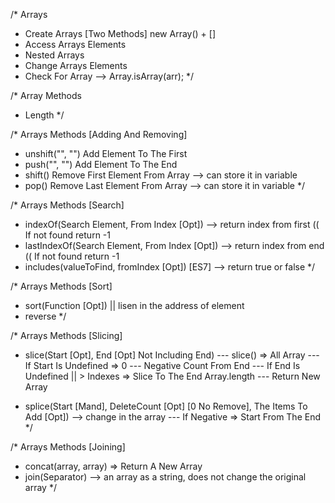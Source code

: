 <!-- Lesson-01 -->
/*
  Arrays
  - Create Arrays [Two Methods] new Array() + []
  - Access Arrays Elements
  - Nested Arrays
  - Change Arrays Elements
  - Check For Array --> Array.isArray(arr);
*/

<!-- Lesson-02 -->
/*
  Array Methods
  - Length
*/

<!-- Lesson-03 -->
/*
  Arrays Methods [Adding And Removing]
  - unshift("", "") Add Element To The First
  - push("", "") Add Element To The End
  - shift() Remove First Element From Array --> can store it in variable
  - pop() Remove Last Element From Array --> can store it in variable
*/

<!-- Lesson-04 -->
/*
  Arrays Methods [Search]
  - indexOf(Search Element, From Index [Opt]) -->  return index from first (( If not found return -1 
  - lastIndexOf(Search Element, From Index [Opt]) --> return index from end  (( If not found return -1  
  - includes(valueToFind, fromIndex [Opt]) [ES7]  --> return true or false
*/


<!-- Lesson-05  -->
/*
  Arrays Methods [Sort]
  - sort(Function [Opt]) || lisen in the address of element 
  - reverse
*/

<!-- Lesson-06  -->

/*
  Arrays Methods [Slicing]
  - slice(Start [Opt], End [Opt] Not Including End)
  --- slice() => All Array
  --- If Start Is Undefined => 0
  --- Negative Count From End
  --- If End Is Undefined || > Indexes => Slice To The End Array.length
  --- Return New Array

  - splice(Start [Mand], DeleteCount [Opt] [0 No Remove], The Items To Add [Opt]) --> change in the array 
  --- If Negative => Start From The End
*/

<!-- Lesson-07  -->

/*
  Arrays Methods [Joining]
  - concat(array, array) => Return A New Array
  - join(Separator) --> an array as a string,  does not change the original array
*/
